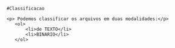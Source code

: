      
     #Classificacao
     
     <p> Podemos classificar os arquivos em duas modalidades:</p>
        <ol>
            <li>de TEXTO</li>
            <li>BINARIO</li>
        </ol>
